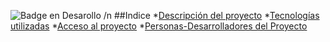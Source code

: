 ![Badge en Desarollo](https://img.shields.io/badge/STATUS-EN%20DESAROLLO-green) /n
##Indice
*[Descripción del proyecto](#descripción-del-proyecto)
*[Tecnologías utilizadas](#tecnologías-utilizadas)
*[Acceso al proyecto](#acceso-proyecto)
*[Personas-Desarrolladores del Proyecto](#personas-desarrolladores)
